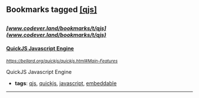 ## Bookmarks tagged [[qjs]](https://www.codever.land/search?q=[qjs])

_<sup><sup>[www.codever.land/bookmarks/t/qjs](www.codever.land/bookmarks/t/qjs)</sup></sup>_
---
#### [QuickJS Javascript Engine](https://bellard.org/quickjs/quickjs.html#Main-Features)
_<sup>https://bellard.org/quickjs/quickjs.html#Main-Features</sup>_

QuickJS Javascript Engine
* **tags**: [qjs](../tagged/qjs.md), [quickjs](../tagged/quickjs.md), [javascript](../tagged/javascript.md), [embeddable](../tagged/embeddable.md)
---
